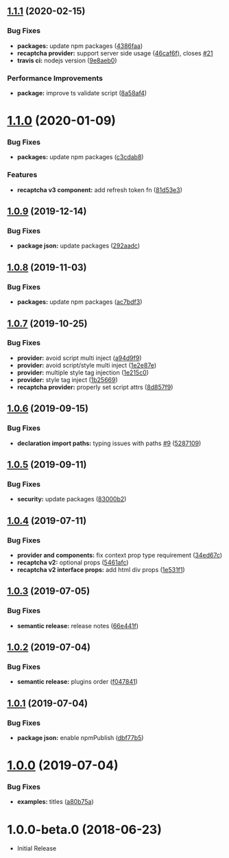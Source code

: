 ## [1.1.1](https://github.com/antokara/react-recaptcha-x/compare/v1.1.0...v1.1.1) (2020-02-15)


### Bug Fixes

* **packages:** update npm packages ([4386faa](https://github.com/antokara/react-recaptcha-x/commit/4386faa8743eba4e72a81d5364a34a6c7498a70b))
* **recaptcha provider:** support server side usage ([46caf6f](https://github.com/antokara/react-recaptcha-x/commit/46caf6f122a74ef4ff5b336b818349bf4e1c895b)), closes [#21](https://github.com/antokara/react-recaptcha-x/issues/21)
* **travis ci:** nodejs version ([9e8aeb0](https://github.com/antokara/react-recaptcha-x/commit/9e8aeb0f1778dfb5317ed1d91bbe12cad18be338))


### Performance Improvements

* **package:** improve ts validate script ([8a58af4](https://github.com/antokara/react-recaptcha-x/commit/8a58af4cba4a80260dec92ff03802c703ae1572c))

# [1.1.0](https://github.com/antokara/react-recaptcha-x/compare/v1.0.9...v1.1.0) (2020-01-09)


### Bug Fixes

* **packages:** update npm packages ([c3cdab8](https://github.com/antokara/react-recaptcha-x/commit/c3cdab8bd2697761272b2792e125d89e4a0ad3d6))


### Features

* **recaptcha v3 component:** add refresh token fn ([81d53e3](https://github.com/antokara/react-recaptcha-x/commit/81d53e37030a170bc132ac3d28a000afe746ff23))

## [1.0.9](https://github.com/antokara/react-recaptcha-x/compare/v1.0.8...v1.0.9) (2019-12-14)


### Bug Fixes

* **package json:** update packages ([292aadc](https://github.com/antokara/react-recaptcha-x/commit/292aadc8eb81be9776465416a9f924f0f5c4ee6e))

## [1.0.8](https://github.com/antokara/react-recaptcha-x/compare/v1.0.7...v1.0.8) (2019-11-03)


### Bug Fixes

* **packages:** update npm packages ([ac7bdf3](https://github.com/antokara/react-recaptcha-x/commit/ac7bdf36e11e39fff153d696a9f63b5c43192082))

## [1.0.7](https://github.com/antokara/react-recaptcha-x/compare/v1.0.6...v1.0.7) (2019-10-25)


### Bug Fixes

* **provider:** avoid script multi inject ([a94d9f9](https://github.com/antokara/react-recaptcha-x/commit/a94d9f94bf5c38fd61618990252fae78584b1478))
* **provider:** avoid script/style multi inject ([1e2e87e](https://github.com/antokara/react-recaptcha-x/commit/1e2e87e3df04b4735ed3cdcc1023b2f613acb8fa))
* **provider:** multiple style tag injection ([1e215c0](https://github.com/antokara/react-recaptcha-x/commit/1e215c0351d989d4ceeee4bfcda437c9673159dd))
* **provider:** style tag inject ([1b25669](https://github.com/antokara/react-recaptcha-x/commit/1b25669502fac4d25c2a485fdd96035165a3f6e0))
* **recaptcha provider:** properly set script attrs ([8d857f9](https://github.com/antokara/react-recaptcha-x/commit/8d857f92056abe88966125d9f941a88309be9467))

## [1.0.6](https://github.com/antokara/react-recaptcha-x/compare/v1.0.5...v1.0.6) (2019-09-15)


### Bug Fixes

* **declaration import paths:** typing issues with paths [#9](https://github.com/antokara/react-recaptcha-x/issues/9) ([5287109](https://github.com/antokara/react-recaptcha-x/commit/5287109))

## [1.0.5](https://github.com/antokara/react-recaptcha-x/compare/v1.0.4...v1.0.5) (2019-09-11)


### Bug Fixes

* **security:** update packages ([83000b2](https://github.com/antokara/react-recaptcha-x/commit/83000b2))

## [1.0.4](https://github.com/antokara/react-recaptcha-x/compare/v1.0.3...v1.0.4) (2019-07-11)


### Bug Fixes

* **provider and components:** fix context prop type requirement ([34ed67c](https://github.com/antokara/react-recaptcha-x/commit/34ed67c))
* **recaptcha v2:** optional props ([5461afc](https://github.com/antokara/react-recaptcha-x/commit/5461afc))
* **recaptcha v2 interface props:** add html div props ([1e531f1](https://github.com/antokara/react-recaptcha-x/commit/1e531f1))

## [1.0.3](https://github.com/antokara/react-recaptcha-x/compare/v1.0.2...v1.0.3) (2019-07-05)


### Bug Fixes

* **semantic release:** release notes ([66e441f](https://github.com/antokara/react-recaptcha-x/commit/66e441f))

## [1.0.2](https://github.com/antokara/react-recaptcha-x/compare/v1.0.1...v1.0.2) (2019-07-04)


### Bug Fixes

* **semantic release:** plugins order ([f047841](https://github.com/antokara/react-recaptcha-x/commit/f047841))

## [1.0.1](https://github.com/antokara/react-recaptcha-x/compare/v1.0.0...v1.0.1) (2019-07-04)


### Bug Fixes

* **package json:** enable npmPublish ([dbf77b5](https://github.com/antokara/react-recaptcha-x/commit/dbf77b5))

# [1.0.0](https://github.com/antokara/react-recaptcha-x/compare/1.0.0-beta.0...v1.0.0) (2019-07-04)


### Bug Fixes

* **examples:** titles ([a80b75a](https://github.com/antokara/react-recaptcha-x/commit/a80b75a))

# 1.0.0-beta.0 (2018-06-23)


* Initial Release
